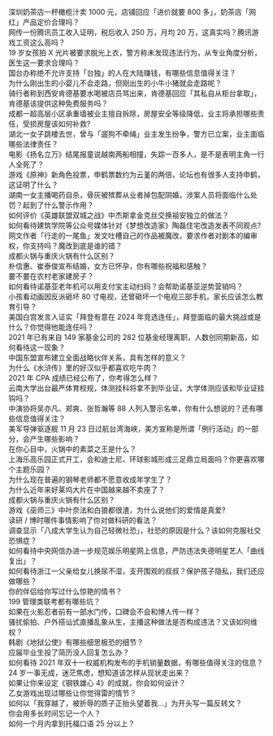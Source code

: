 深圳奶茶店一杯橄榄汁卖 1000 元，店铺回应「进价就要 800 多」，奶茶店「网红」产品定价合理吗？  
网传一份腾讯员工收入证明，税后收入 250 万，月均 20 万，这真实吗？腾讯游戏工资这么高吗？  
19 岁女孩拍 X 光片被要求脱光上衣，警方称未发现违法行为，从专业角度分析，医生这一要求合理吗？  
国台办称绝不允许支持「台独」的人在大陆赚钱，有哪些信息值得关注？  
为什么刚出生的小婴儿不会走路，但刚出生的小牛小猪就会走路呢？  
骑行者称到西安肯德基要水喝被店员骂出来，肯德基回应「其私自从柜台拿取」，肯德基该提供这种免费服务吗？  
成都一超高层小区承重墙被业主擅自拆除，房屋安全等级降低，业主将承担哪些责任，受损房屋该如何补救?  
湖北一女子跳楼去世，曾与「遛狗不牵绳」业主发生纷争，警方已立案，业主面临哪些法律责任？  
电影《扬名立万》结尾报童说越南两船相撞，失踪一百多人，是不是表明主角一行人全死了？  
游戏《原神》新角色投票，申鹤票数约为云堇的两倍，论坛也有很多人支持申鹤，这证明了什么？  
湖南一女主播喝药自杀，骨灰被殡葬从业者掉包配阴婚，涉案人员将面临什么处罚？起到了什么警示作用？  
如何评价《英雄联盟双城之战》中杰斯拿金克丝交换祖安独立的做法？  
如何看待建筑学院等公众号媒体针对《梦想改造家》陶磊住宅改造发表不同观点?  
网文作者「行走的一尾鱼」发文吐槽自己的作品被魔改，要求作者对剧本的编审权，你支持吗？魔改到底是谁的错？  
成都火锅与重庆火锅有什么区别？  
朴信惠、崔泰俊宣布结婚，女方已怀孕，你有哪些祝福和感触？  
要不要在农村老家建房子？  
如何看待诺基亚老年机可以用支付宝主动扫码？会帮助诺基亚逆势营销吗？  
小孩看动画因反派砸坏 80 寸电视，还曾砸坏一个电视三部手机，家长应该怎么教育引导？  
美国白宫发言人证实「拜登有意在 2024 年竞选连任」，拜登面临的最大挑战或是什么？你觉得他能连任吗？  
2021 年已有来自 149 家基金公司的 282 位基金经理离职，人数创同期新高，如何看待这一现象？  
中国东盟宣布建立全面战略伙伴关系，具有怎样的意义？  
为什么《水浒传》里的好汉似乎都喜欢吃牛肉？  
2021 年 CPA 成绩已经公布了，你考得怎么样？  
云南大学出台最严体育校规，体测挂科将拿不到毕业证，大学体测应该和毕业证挂钩吗？  
中演协将吴亦凡、郑爽、张哲瀚等 88 人列入警示名单，你有什么想说的？还有哪些信息值得关注？  
美军导弹驱逐舰 11 月 23 日过航台湾海峡，美方宣称是所谓「例行活动」的一部分，会产生哪些影响？  
在你心目中，火锅中的素菜之王是什么？  
上海乐高乐园正式开工，会和迪士尼、环球影城形成三足鼎立局面吗？你更喜欢哪个主题乐园？  
为什么现在普遍的钢琴老师都不愿意收成年学生了？  
为什么近年来好莱坞大片在中国越来越不卖座了？  
成都火锅与重庆火锅有什么区别？  
游戏《巫师三》中叶奈法和白狼都很渣，为什么说他们的爱情是真爱?  
读研 / 博时哪件事情影响了你对做科研的看法？  
调查显示「八成大学生认为自己轻微社恐」，社恐的原因是什么？该如何克服社交恐惧症？  
如何看待中央网信办进一步规范娱乐明星网上信息，严防违法失德明星艺人「曲线复出」？  
如何看待浙江一父亲给女儿换尿不湿，支开围观的叔叔？保护孩子隐私，我们还应做哪些？  
你的伴侣给你写过什么惊艳的情书？  
199 管理类联考都有哪些坑？  
如果在火影忍者前有一部水门传，口碑会不会和博人传一样？  
骚扰偷拍、户外搭讪式直播乱象从生，主播这种做法是否构成违法？又该如何维权？  
韩剧《地狱公使》有哪些细思极恐的细节？  
应届毕业生投了简历没人回复怎么办？  
如何看待 2021 年双十一权威机构发布的手机销量数据，有哪些值得关注的信息？  
24 岁一事无成，迷茫焦虑，想知道该怎样从现状走出来？  
如果让你来设定《钢铁雄心 4》的成就，你会如何设计？  
乙女游戏出现过哪些让你觉得雷的情节？  
如何以「我穿越了，被折辱的质子正抬头望着我…」为开头写一篇反转文？  
你会用多长时间忘记一个人？  
如何一个月内拿到托福口语 25 分以上？  
